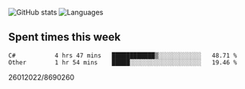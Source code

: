 ![GitHub stats](https://github-readme-stats.vercel.app/api?username=emipa606&theme=github_dark&show_icons=true) 
![Languages](https://github-readme-stats.vercel.app/api/top-langs/?username=emipa606&theme=github_dark&layout=compact)

## Spent times this week
<!--START_SECTION:waka-->

```text
C#           4 hrs 47 mins   ████████████▒░░░░░░░░░░░░   48.71 %
Other        1 hr 54 mins    █████░░░░░░░░░░░░░░░░░░░░   19.46 %
```

<!--END_SECTION:waka-->


26012022/8690260
